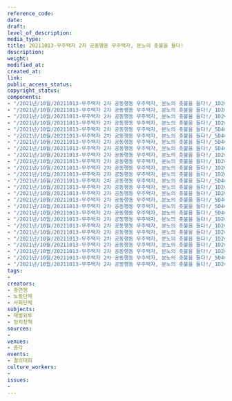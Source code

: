 ```yaml
---
reference_code: 
date: 
draft: 
level_of_description: 
media_type: 
title: 20211013-무주택자 2차 공동행동 무주택자, 분노의 촛불을 들다!
description: 
weight: 
modified_at: 
created_at: 
link: 
public_access_status: 
copyright_status: 
components:
- "/2021년/10월/20211013-무주택자 2차 공동행동 무주택자, 분노의 촛불을 들다!/_1D20144.jpg"
- "/2021년/10월/20211013-무주택자 2차 공동행동 무주택자, 분노의 촛불을 들다!/_1D20164.jpg"
- "/2021년/10월/20211013-무주택자 2차 공동행동 무주택자, 분노의 촛불을 들다!/_1D20151.jpg"
- "/2021년/10월/20211013-무주택자 2차 공동행동 무주택자, 분노의 촛불을 들다!/_1D20199.jpg"
- "/2021년/10월/20211013-무주택자 2차 공동행동 무주택자, 분노의 촛불을 들다!/_5D40061.jpg"
- "/2021년/10월/20211013-무주택자 2차 공동행동 무주택자, 분노의 촛불을 들다!/_5D40020.jpg"
- "/2021년/10월/20211013-무주택자 2차 공동행동 무주택자, 분노의 촛불을 들다!/_5D40135.jpg"
- "/2021년/10월/20211013-무주택자 2차 공동행동 무주택자, 분노의 촛불을 들다!/_5D40043.jpg"
- "/2021년/10월/20211013-무주택자 2차 공동행동 무주택자, 분노의 촛불을 들다!/_1D20423.jpg"
- "/2021년/10월/20211013-무주택자 2차 공동행동 무주택자, 분노의 촛불을 들다!/_1D20202.jpg"
- "/2021년/10월/20211013-무주택자 2차 공동행동 무주택자, 분노의 촛불을 들다!/_1D20142.jpg"
- "/2021년/10월/20211013-무주택자 2차 공동행동 무주택자, 분노의 촛불을 들다!/_1D20159.jpg"
- "/2021년/10월/20211013-무주택자 2차 공동행동 무주택자, 분노의 촛불을 들다!/_5D40136.jpg"
- "/2021년/10월/20211013-무주택자 2차 공동행동 무주택자, 분노의 촛불을 들다!/_1D20421.jpg"
- "/2021년/10월/20211013-무주택자 2차 공동행동 무주택자, 분노의 촛불을 들다!/_1D20176.jpg"
- "/2021년/10월/20211013-무주택자 2차 공동행동 무주택자, 분노의 촛불을 들다!/_5D40008.jpg"
- "/2021년/10월/20211013-무주택자 2차 공동행동 무주택자, 분노의 촛불을 들다!/_5D40079.jpg"
- "/2021년/10월/20211013-무주택자 2차 공동행동 무주택자, 분노의 촛불을 들다!/_5D40023.jpg"
- "/2021년/10월/20211013-무주택자 2차 공동행동 무주택자, 분노의 촛불을 들다!/_1D20395.jpg"
- "/2021년/10월/20211013-무주택자 2차 공동행동 무주택자, 분노의 촛불을 들다!/_1D20195.jpg"
- "/2021년/10월/20211013-무주택자 2차 공동행동 무주택자, 분노의 촛불을 들다!/_1D20169.jpg"
- "/2021년/10월/20211013-무주택자 2차 공동행동 무주택자, 분노의 촛불을 들다!/_1D20192.jpg"
- "/2021년/10월/20211013-무주택자 2차 공동행동 무주택자, 분노의 촛불을 들다!/_1D20161.jpg"
- "/2021년/10월/20211013-무주택자 2차 공동행동 무주택자, 분노의 촛불을 들다!/_1D20180.jpg"
- "/2021년/10월/20211013-무주택자 2차 공동행동 무주택자, 분노의 촛불을 들다!/_5D40101.jpg"
- "/2021년/10월/20211013-무주택자 2차 공동행동 무주택자, 분노의 촛불을 들다!/_1D20235.jpg"
tags:
- 
creators:
- 총연맹
- 노동단체
- 사회단체
subjects:
- 재벌외투
- 정치정책
sources:
- 
venues:
- 종각
events:
- 결의대회
culture_workers:
- 
issues:
- 
---
```

